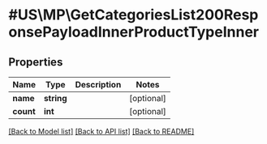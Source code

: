 # #US\MP\GetCategoriesList200ResponsePayloadInnerProductTypeInner

## Properties

Name | Type | Description | Notes
------------ | ------------- | ------------- | -------------
**name** | **string** |  | [optional]
**count** | **int** |  | [optional]


[[Back to Model list]](../) [[Back to API list]](../../Api/US/MP) [[Back to README]](../../README.md)
